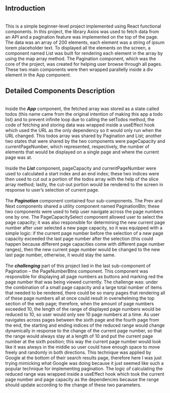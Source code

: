 <h2>Introduction</h2> <br/>
This is a simple beginner-level project implemented using React functional components. In this project, the library Axios was used to fetch data from an API and a pagination feature was implemented on the top of the page. The data was an array of 200 elements, each element was a string of ipsum lorem placeholder text. To displayed all the elements on the screen, a component named List was built for rendering each element in the array by using the map array method. The Pagination component, which was the core of the project, was created for helping user browse through all pages. These two main components were then wrapped parallelly inside a div element in the App component.

<h2>Detailed Components Description</h2> <br/>
Inside the <strong><em>App</em></strong> component, the fetched array was stored as a state called todos (this name came from the original intention of making this app a todo list) and to prevent infinite loop due to calling the setTodos method, the code of fetching and storing data was wrapped inside a useEffect hook which used the URL as the only dependency so it would only run when the URL changed. This todos array was shared by Pagination and List; another two states that were shared by the two components were pageCapacity and currentPageNumber, which represented, respectively, the number of elements that would be displayed on a single page and where the current page was at.<br/>
<br/>
Inside the <strong><em>List</em></strong> component, pageCapacity and currentPageNumber were used to calculated a start index and an end index; these two indices were then used to cut out a portion of the todos array with the help of the slice array method; lastly, the cut-out portion would be rendered to the screen in response to user’s selection of current page. <br/>
<br/>
The <strong><em>Pagination</em></strong> component contained four sub-components. The Prev and Next components shared a utility component named PaginationBtn; these two components were used to help user navigate across the page numbers one by one. The PageCapacitySelect component allowed user to select the page capacity; it was also responsible for determining the new current page number after user selected a new page capacity, so it was equipped with a simple logic: if the current page number before the selection of a new page capacity exceeded the last page number after the selection (this could happen because different page capacities come with different page number ranges), then the new current page number would be changed to the new last page number, otherwise, it would stay the same.<br/>
<br/>
The <strong><em>challenging</em></strong> part of this project lied in the last sub-component of Pagination – the PageNumberBtns component. This component was responsible for displaying all page numbers as buttons and marking red the page number that was being viewed currently. The challenge was: under the combination of a small page capacity and a large total number of items that needed to be rendered, there could be so many pages that rendering all of these page numbers all at once could result in overwhelming the top section of the web page; therefore, when the amount of page numbers exceeded 10, the length of the range of displayed page numbers would be reduced to 10, so user would only see 10 page numbers at a time. As user navigates across pages between the sixth page and the fourth page from the end, the starting and ending indices of the reduced range would change dynamically in response to the change of the current page number, so that the range would always stay at a length of 10 and put the current page number at the sixth position; this way the current page number would look like it was always in the middle so user could have enough space to move freely and randomly in both directions. This technique was applied by Google at the bottom of their search results page, therefore here I was just trying mimicking what Google was doing because it just seemed like such a popular technique for implementing pagination. The logic of calculating the reduced range was wrapped inside a useEffect hook which took the current page number and page capacity as the dependencies because the range should update according to the change of these two parameters.
